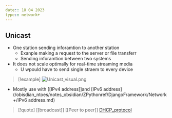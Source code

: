 ```yaml
---
date:: 18 04 2023
type:: network+
---
```

## Unicast 
- One station sending inforamtion to another station 
	- Exanple making a request to the server or file transferr 
	- Sending inforamtion between two systems 
- It does not scale optimally for real-time streaming media 
	- U wpould have to send single straem to every device 
>[!example] ![Unicast_visual.png](/static/Unicast_visual.png)
- Mostly use with [[IPv4 address]]and [IPv6 address](/obisdian_ntoes/notes_obsidian/ZPythonref/DjangoFramework/Network+/IPv6 address.md)
>[!quote] [[broadcast]] [[Peer to peer]] [DHCP_protocol](/protocols/DHCP_protocol.md)